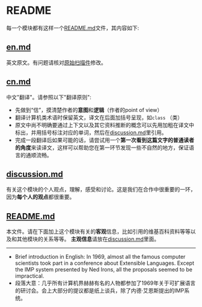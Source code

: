 # README

每一个模块都有这样一个[README.md](README.md)文件，其内容如下:

## [en.md](en.md) 

英文原文。有问题请核对[原始扫描件](https://github.com/steam-maker/EarlyHistoryOfSmalltalk/blob/master/SmalltalkHistoryHOPL-scanned-2015-07-16.pdf)修改。

## [cn.md](cn.md) 

中文"翻译"。请参照以下"翻译原则":

  * 先做到“信”，摸清楚作者的**意图**和**逻辑**（作者的point of view）
  * 翻译计算机类术语时保留英文，译文在后面加括号呈现，如`class` （类）
  * 原文中尚不明确要通过上下文以及其它资料推断的概念可以先用加粗在译文中标出，并用括号标注对应的单词，然后在[discussion.md](disucssion.md)里引用。
  * 完成一段翻译后如果可能的话，请尝试用一个**第一次看到这篇文字的普通读者的角度**来读译文，这样可以帮助您在第一环节发现一些不自然的地方，保证语言的通顺流畅。

## [discussion.md](discussion.md)

有关这个模块的个人观点，理解，感受和讨论。这是我们在合作中很重要的一环，因为**每个人的观点**都很重要。


## [README.md](README.md)

本文件。请在下面加上这个模块有关的**客观**信息，比如引用的维基百科资料等等以及和其他模块的关系等等。
**主观信息**请放在[discussion.md](discussion.md)里面。

---

* Brief introduction in English: In 1969, almost all the famous computer scientists took part in a conference about Extensible Languages. Except the IMP system presented by Ned Irons, all the proposals seemed to be impractical.
* 段落大意：几乎所有计算机界赫赫有名的人物都参加了1969年关于可扩展语言的研讨会。会上大部分的提议都是纸上谈兵，除了内德·艾恩斯提出的IMP系统。
